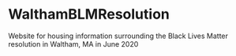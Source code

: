 # WalthamBLMResolution
Website for housing information surrounding the Black Lives Matter resolution in Waltham, MA in June 2020
